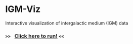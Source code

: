 # IGM-Viz
Interactive visualization of intergalactic medium (IGM) data

### `>> ` [Click here to run!](https://creativecodinglab.github.io/Intergalactic/intergalactic.html) `<<`
